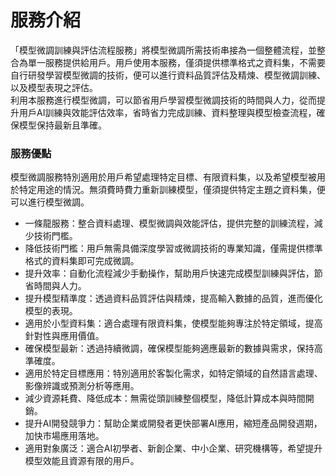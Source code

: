 
# 服務介紹

「模型微調訓練與評估流程服務」將模型微調所需技術串接為一個整體流程，並整合為單一服務提供給用戶。用戶使用本服務，僅須提供標準格式之資料集，不需要自行研發學習模型微調的技術，便可以進行資料品質評估及精煉、模型微調訓練、以及模型表現之評估。  
利用本服務進行模型微調，可以節省用戶學習模型微調技術的時間與人力，從而提升用戶AI訓練與效能評估效率，省時省力完成訓練、資料整理與模型檢查流程，確保模型保持最新且準確。  

### 服務優點

模型微調服務特別適用於用戶希望處理特定目標、有限資料集，以及希望模型被用於特定用途的情況。無須費時費力重新訓練模型，僅須提供特定主題之資料集，便可以進行模型微調。
-	一條龍服務：整合資料處理、模型微調與效能評估，提供完整的訓練流程，減少技術門檻。
-	降低技術門檻：用戶無需具備深度學習或微調技術的專業知識，僅需提供標準格式的資料集即可完成微調。
-	提升效率：自動化流程減少手動操作，幫助用戶快速完成模型訓練與評估，節省時間與人力。
-	提升模型精準度：透過資料品質評估與精煉，提高輸入數據的品質，進而優化模型的表現。
-	適用於小型資料集：適合處理有限資料集，使模型能夠專注於特定領域，提高針對性與應用價值。
-	確保模型最新：透過持續微調，確保模型能夠適應最新的數據與需求，保持高準確度。
-	適用於特定目標應用：特別適用於客製化需求，如特定領域的自然語言處理、影像辨識或預測分析等應用。
-	減少資源耗費、降低成本：無需從頭訓練整個模型，降低計算成本與時間開銷。
-	提升AI開發競爭力：幫助企業或開發者更快部署AI應用，縮短產品開發週期，加快市場應用落地。
-	適用對象廣泛：適合AI初學者、新創企業、中小企業、研究機構等，希望提升模型效能且資源有限的用戶。



<!--

# 前端平台


AnythingLLM 和 OpenWebUI 是 RHAP 平台的前端推論解決方案組，位於前端平台，負責處理使用者的請求並提供直觀的圖形化界面。簡單操作，便於新手使用。


## AnythingLLM 

AnythingLLM 是最容易使用的多合一 AI 應用程式，它可以執行 RAG、AI Agents 以及更多的功能，而且不需要任何程式碼或基礎架構。


- 零設定、私有化、全方位的 AI 應用：無需繁瑣的開發者設定，提供本地 LLM、RAG 和 AI Agent 的一站式解決方案。
- AI Agents 功能：具備代理（Agent）特性，能夠自動執行一系列任務，提高效率和生產力。
- 完全可客製化：適用於企業或組織，提供與 ChatGPT 相當的完整功能，並具備權限控制，支持任何 LLM、嵌入模型或向量數據庫。
- 無程式碼或基礎架構負擔：使用者無需編寫程式碼或處理複雜的基礎設施，即可享受強大的 AI 功能。

如果想了解 AnythingLLM 的操作，可以參考 [AnythingLLM  使用說明](/docs/tools/AnythingLLM%20使用說明.md)


## OpenWebUI
OpenWebUI 是一個可擴充、功能豐富且易於使用的 AI 介面，設計為完全離線運行。它支持多種大型語言模型（LLM），包括 Ollama 和相容 OpenAI 的 API。其主要特點包括：

- 完全離線運行：無需連線網路即可使用，確保數據的隱私和安全。
- 多樣化的 LLM 支持：相容多種 LLM 運行器，提供靈活的模型選擇，如 Ollama 和 OpenAI 相容的 API。
- 可擴充性：設計為可擴充的架構，允許開發者添加新的功能和擴充軟體，滿足不同的需求。
- 使用者友好：提供直觀的界面和豐富的功能，使得無論是初學者還是專業人士都能輕鬆使用。

如果想了解 OpenWebUI 的操作，可以參考 [Open WebUI 使用說明](/docs/tools/OpenWebUI%20使用說明.md)


# 模型設定

對於AnythingLLM 跟 OpenWebUI 安裝後要如何將模型正確導入有不同的設定
<br />

可以參考 [AnythingLLM 的模型設定](/docs/tools/AnythingLLM%20使用說明.md#模型設定)跟 [OpenWebUI 的模型設定](/docs/tools/OpenWebUI%20使用說明.md#模型設定)

-->